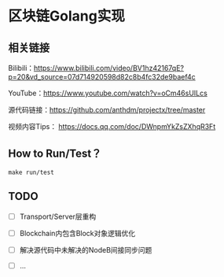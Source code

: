 # 区块链Golang实现

## 相关链接

Bilibili：https://www.bilibili.com/video/BV1hz42167qE?p=20&vd_source=07d714920598d82c8b4fc32de9baef4c

YouTube：https://www.youtube.com/watch?v=oCm46sUILcs

源代码链接：https://github.com/anthdm/projectx/tree/master

视频内容Tips： https://docs.qq.com/doc/DWnpmYkZsZXhqR3Ft

## How to Run/Test？

```
make run/test
```

## TODO

- [ ] Transport/Server层重构
- [ ] Blockchain内包含Block对象逻辑优化
- [ ] 解决源代码中未解决的NodeB间接同步问题
- [ ] ...

